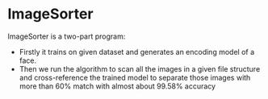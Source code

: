 # ImageSorter
ImageSorter is a two-part program:
- Firstly it trains on given dataset and generates an encoding model of a face.
- Then we run the algorithm to scan all the images in a given file structure and cross-reference the trained model to separate those images with more than 60% match with almost about 99.58% accuracy
